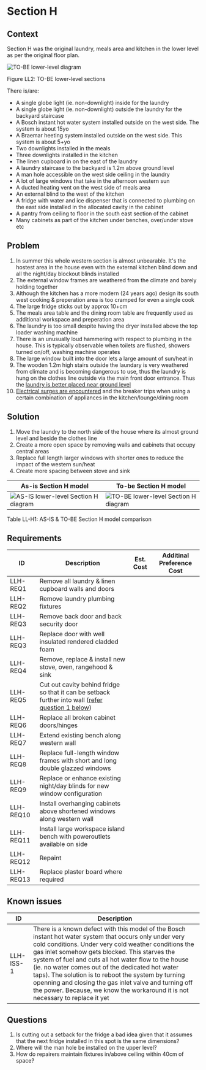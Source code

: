 # Section H

## Context
Section H was the original laundry, meals area and kitchen in the lower level as per the original floor plan.

![TO-BE lower-level diagram](Lower-Level-TO-BE-sections.svg)

Figure LL2: TO-BE lower-level sections

There is/are:
* A single globe light (ie. non-downlight) inside for the laundry
* A single globe light (ie. non-downlight) outside the laundry for the backyard staircase
* A Bosch instant hot water system installed outside on the west side. The system is about 15yo 
* A Braemar heeting system installed outside on the west side. This system is about 5+yo 
* Two downlights installed in the meals
* Three downlights installed in the kitchen
* The linen cupboard in on the east of the laundry
* A laundry staircase to the backyard is 1.2m above ground level 
* A man hole accessible on the west side ceiling in the laundry
* A lot of large windows that take in the afternoon western sun
* A ducted heating vent on the west side of meals area 
* An external blind to the west of the kitchen
* A fridge with water and ice dispenser that is connected to plumbing on the east side installed in the allocated cavity in the cabinet
* A pantry from ceiling to floor in the south east section of the cabinet
* Many cabinets as part of the kitchen under benches, over/under stove etc

## Problem
1. In summer this whole western section is almost unbearable. It's the hostest area in the house even with the external kitchen blind down and all the night/day blockout blinds installed
2. The external window frames are weathered from the climate and barely holding together
3. Although the kitchen has a more modern (24 years ago) design its south west cooking & preperation area is too cramped for even a single cook
4. The large fridge sticks out by approx 10+cm 
5. The meals area table and the dining room table are frequently used as additional workspace and preperation area
6. The laundry is too small despite having the dryer installed above the top loader washing machine
7. There is an unusually loud hammering with respect to plumbing in the house. This is typically observable when toilets are flushed, showers turned on/off, washing machine operates
8. The large window built into the door lets a large amount of sun/heat in
9. The wooden 1.2m high stairs outside the laundary is very weathered from climate and is becoming dangerous to use, thus the laundry is hung on the clothes line outside via the main front door entrance. Thus the [laundry is better placed near ground level](./section-A-requirements.md)
10. [Electrical surges are encountered](./section-I-requirements.md) and the breaker trips when using a certain combination of appliances in the kitchen/lounge/dining room

## Solution
1. Move the laundry to the north side of the house where its almost ground level and beside the clothes line
2. Create a more open space by removing walls and cabinets that occupy central areas
3. Replace full length larger windows with shorter ones to reduce the impact of the western sun/heat
4. Create more spacing between stove and sink

|As-is Section H model| To-be Section H model|
|---|---|
|![AS-IS lower-level Section H diagram](Lower-Level-AS-IS-section-H.svg)|![TO-BE lower-level Section H diagram](Lower-Level-TO-BE-section-H.svg)|

Table LL-H1: AS-IS & TO-BE Section H model comparison

## Requirements
|ID|Description|Est. Cost|Additinal Preference Cost|
|---|---|---|---|
|LLH-REQ1|Remove all laundry & linen cupboard walls and doors||
|LLH-REQ2|Remove laundry plumbing fixtures||
|LLH-REQ3|Remove back door and back security door||
|LLH-REQ3|Replace door with well insulated rendered cladded foam||
|LLH-REQ4|Remove, replace & install new stove, oven, rangehood & sink||
|LLH-REQ5|Cut out cavity behind fridge so that it can be setback further into wall ([refer question 1 below](#Questions))||
|LLH-REQ6|Replace all broken cabinet doors/hinges||
|LLH-REQ7|Extend existing bench along western wall||
|LLH-REQ8|Replace full-length window frames with short and long double glazzed windows||
|LLH-REQ9|Replace or enhance existing night/day blinds for new window configuration||
|LLH-REQ10|Install overhanging cabinets above shortened windows along western wall||
|LLH-REQ11|Install large workspace island bench with poweroutlets available on side||
|LLH-REQ12|Repaint||
|LLH-REQ13|Replace plaster board where required||

## Known issues
|ID|Description|
|---|---|
|LLH-ISS-1|There is a known defect with this model of the Bosch instant hot water system that occurs only under very cold conditions. Under very cold weather conditions the gas inlet somehow gets blocked. This starves the system of fuel and cuts all hot water flow to the house (ie. no water comes out of the dedicated hot water taps). The solution is to reboot the system by turning openning and closing the gas inlet valve and turning off the power. Because, we know the workaround it is not necessary to replace it yet

## Questions
1. Is cutting out a setback for the fridge a bad idea given that it assumes that the next fridge installed in this spot is the same dimensions?
2. Where will the man hole be installed on the upper level?
3. How do repairers maintain fixtures in/above ceiling within 40cm of space?